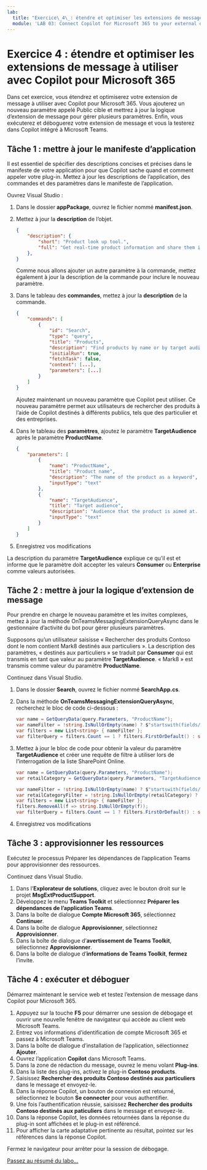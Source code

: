 ```yaml
---
lab:
  title: "Exercice\_4\_: étendre et optimiser les extensions de message à utiliser avec Copilot pour Microsoft\_365"
  module: 'LAB 03: Connect Copilot for Microsoft 365 to your external data in real-time with message extension plugins built with .NET and Visual Studio'
---
```


# Exercice 4 : étendre et optimiser les extensions de message à utiliser avec Copilot pour Microsoft 365

Dans cet exercice, vous étendrez et optimiserez votre extension de message à utiliser avec Copilot pour Microsoft 365. Vous ajouterez un nouveau paramètre appelé Public cible et mettrez à jour la logique d’extension de message pour gérer plusieurs paramètres. Enfin, vous exécuterez et déboguerez votre extension de message et vous la testerez dans Copilot intégré à Microsoft Teams.

## Tâche 1 : mettre à jour le manifeste d’application

Il est essentiel de spécifier des descriptions concises et précises dans le manifeste de votre application pour que Copilot sache quand et comment appeler votre plug-in. Mettez à jour les descriptions de l’application, des commandes et des paramètres dans le manifeste de l’application.

Ouvrez Visual Studio :

1. Dans le dossier **appPackage**, ouvrez le fichier nommé **manifest.json**.
1. Mettez à jour la **description** de l’objet.

    ```json
    {
        "description": {
            "short": "Product look up tool.",
            "full": "Get real-time product information and share them in a conversation. Search by product name or target audience. ${{APP_DISPLAY_NAME}} works with Microsoft 365 Chat. Find products at Contoso. Find Contoso products called mark8. Find Contoso products named mark8. Find Contoso products related to Mark8. Find Contoso products aimed at individuals. Find Contoso products aimed at businesses. Find Contoso products aimed at individuals with the name mark8. Find Contoso products aimed at businesses with the name mark8."
        },
    }
    ```

    Comme nous allons ajouter un autre paramètre à la commande, mettez également à jour la description de la commande pour inclure le nouveau paramètre.

1. Dans le tableau des **commandes**, mettez à jour la **description** de la commande.

    ```json
    {
        "commands": [
            {
                "id": "Search",
                "type": "query",
                "title": "Products",
                "description": "Find products by name or by target audience",
                "initialRun": true,
                "fetchTask": false,
                "context": [...],
                "parameters": [...]
            }
        ]
    }
    ```

    Ajoutez maintenant un nouveau paramètre que Copilot peut utiliser. Ce nouveau paramètre permet aux utilisateurs de rechercher des produits à l’aide de Copilot destinés à différents publics, tels que des particulier et des entreprises.

1. Dans le tableau des **paramètres**, ajoutez le paramètre **TargetAudience** après le paramètre **ProductName**.

    ```json
    {    
        "parameters": [
            {
                "name": "ProductName",
                "title": "Product name",
                "description": "The name of the product as a keyword",
                "inputType": "text"
            },
            {
                "name": "TargetAudience",
                "title": "Target audience",
                "description": "Audience that the product is aimed at. Consumer products are sold to individuals. Enterprise products are sold to businesses",
                "inputType": "text"
            }
        ]
    }
    ```

1. Enregistrez vos modifications

La description du paramètre **TargetAudience** explique ce qu’il est et informe que le paramètre doit accepter les valeurs **Consumer** ou **Enterprise** comme valeurs autorisées.

## Tâche 2 : mettre à jour la logique d’extension de message

Pour prendre en charge le nouveau paramètre et les invites complexes, mettez à jour la méthode OnTeamsMessagingExtensionQueryAsync dans le gestionnaire d’activité du bot pour gérer plusieurs paramètres.

Supposons qu’un utilisateur saisisse « Rechercher des produits Contoso dont le nom contient Mark8 destinés aux particuliers ». La description des paramètres, « destinés aux particuliers » se traduit par **Consumer** qui est transmis en tant que valeur au paramètre **TargetAudience**. « Mark8 » est transmis comme valeur du paramètre **ProductName**.

Continuez dans Visual Studio.

1. Dans le dossier **Search**, ouvrez le fichier nommé **SearchApp.cs**.
1. Dans la méthode **OnTeamsMessagingExtensionQueryAsync**, recherchez le bloc de code ci-dessous :

    ```csharp
    var name = GetQueryData(query.Parameters, "ProductName");
    var nameFilter = !string.IsNullOrEmpty(name) ? $"startswith(fields/Title, '{name}')" : string.Empty;
    var filters = new List<string> { nameFilter };
    var filterQuery = filters.Count == 1 ? filters.FirstOrDefault() : string.Join(" and ", filters); 
    ```

1. Mettez à jour le bloc de code pour obtenir la valeur du paramètre **TargetAudience** et créer une requête de filtre à utiliser lors de l’interrogation de la liste SharePoint Online.

    ```csharp
    var name = GetQueryData(query.Parameters, "ProductName");
    var retailCategory = GetQueryData(query.Parameters, "TargetAudience");
    
    var nameFilter = !string.IsNullOrEmpty(name) ? $"startswith(fields/Title, '{name}')" : string.Empty;
    var retailCategoryFilter = !string.IsNullOrEmpty(retailCategory) ? $"fields/RetailCategory eq '{retailCategory}'" : string.Empty;
    var filters = new List<string> { nameFilter };
    filters.RemoveAll(f => string.IsNullOrEmpty(f));
    var filterQuery = filters.Count == 1 ? filters.FirstOrDefault() : string.Join(" and ", filters);
    ```

1. Enregistrez vos modifications

## Tâche 3 : approvisionner les ressources

Exécutez le processus Préparer les dépendances de l’application Teams pour approvisionner des ressources.

Continuez dans Visual Studio.

1. Dans l’**Explorateur de solutions**, cliquez avec le bouton droit sur le projet **MsgExtProductSupport**.
1. Développez le menu **Teams Toolkit** et sélectionnez **Préparer les dépendances de l’application Teams**.
1. Dans la boîte de dialogue **Compte Microsoft 365**, sélectionnez **Continuer**.
1. Dans la boîte de dialogue **Approvisionner**, sélectionnez **Approvisionner**.
1. Dans la boîte de dialogue d’**avertissement de Teams Toolkit**, sélectionnez **Approvisionner**.
1. Dans la boîte de dialogue d’**informations de Teams Toolkit**, **fermez** l’invite.

## Tâche 4 : exécuter et déboguer

Démarrez maintenant le service web et testez l’extension de message dans Copilot pour Microsoft 365.

1. Appuyez sur la touche **F5** pour démarrer une session de débogage et ouvrir une nouvelle fenêtre de navigateur qui accède au client web Microsoft Teams.
1. Entrez vos informations d’identification de compte Microsoft 365 et passez à Microsoft Teams.
1. Dans la boîte de dialogue d’installation de l’application, sélectionnez **Ajouter**.
1. Ouvrez l’application **Copilot** dans Microsoft Teams.
1. Dans la zone de rédaction du message, ouvrez le menu volant **Plug-ins**.
1. Dans la liste des plug-ins, activez le plug-in **Contoso products**.
1. Saisissez **Rechercher des produits Contoso destinés aux particuliers** dans le message et envoyez-le.
1. Dans la réponse Copilot, un bouton de connexion est retourné, sélectionnez le bouton **Se connecter** pour vous authentifier.
1. Une fois l’authentification réussie, saisissez **Rechercher des produits Contoso destinés aux paticuliers** dans le message et envoyez-le.
1. Dans la réponse Copilot, les données retournées dans la réponse du plug-in sont affichées et le plug-in est référencé.
1. Pour afficher la carte adaptative pertinente au résultat, pointez sur les références dans la réponse Copilot.

Fermez le navigateur pour arrêter pour la session de débogage.

[Passez au résumé du labo...](./6-summary.md)